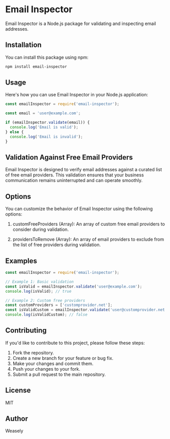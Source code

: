 # Email Inspector

Email Inspector is a Node.js package for validating and inspecting email addresses.

## Installation

You can install this package using npm:

```bash
npm install email-inspector
```

## Usage

Here's how you can use Email Inspector in your Node.js application:

```javascript
const emailInspector = require('email-inspector');

const email = 'user@example.com';

if (emailInspector.validate(email)) {
  console.log('Email is valid');
} else {
  console.log('Email is invalid');
}

```

## Validation Against Free Email Providers

Email Inspector is designed to verify email addresses against a curated list of free email providers. This validation ensures that your business communication remains uninterrupted and can operate smoothly.

## Options

You can customize the behavior of Email Inspector using the following options:

1. customFreeProviders (Array): An array of custom free email providers to consider during validation.

2. providersToRemove (Array): An array of email providers to exclude from the list of free providers during validation.


## Examples

```javascript
const emailInspector = require('email-inspector');

// Example 1: Basic validation
const isValid = emailInspector.validate('user@example.com');
console.log(isValid); // true

// Example 2: Custom free providers
const customProviders = ['customprovider.net'];
const isValidCustom = emailInspector.validate('user@customprovider.net', { customFreeProviders: customProviders });
console.log(isValidCustom); // false
```

## Contributing

If you'd like to contribute to this project, please follow these steps:

1. Fork the repository.
2. Create a new branch for your feature or bug fix.
3. Make your changes and commit them.
4. Push your changes to your fork.
5. Submit a pull request to the main repository.


## License

MIT

## Author

Weasely